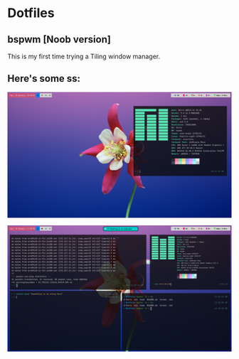 # Dotfiles

## bspwm [Noob version]

This is my first time trying a Tiling window manager.


## Here's some ss:

![SimpleHome](/screenshots/cleaned-home.png) 

![Home](/screenshots/home.png) 



